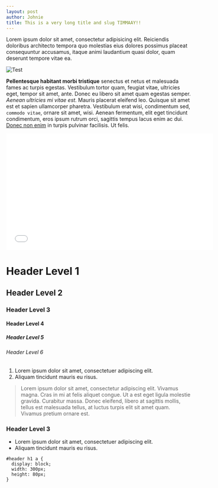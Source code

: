 ```yaml
---
layout: post
author: Johnie
title: This is a very long title and slug TIMMAAY!!
---
```


<p class="lead">Lorem ipsum dolor sit amet, consectetur adipisicing elit. Reiciendis doloribus architecto tempora quo molestias eius dolores possimus placeat consequuntur accusamus, itaque animi laudantium quasi dolor, quam deserunt tempore vitae ea.</p>

<img src="http://dl.dropbox.com/s/xj5jee69kohxrst/testimage.jpg" alt="Test">
         
<p><strong>Pellentesque habitant morbi tristique</strong> senectus et netus et malesuada fames ac turpis egestas. Vestibulum tortor quam, feugiat vitae, ultricies eget, tempor sit amet, ante. Donec eu libero sit amet quam egestas semper. <em>Aenean ultricies mi vitae est.</em> Mauris placerat eleifend leo. Quisque sit amet est et sapien ullamcorper pharetra. Vestibulum erat wisi, condimentum sed, <code>commodo vitae</code>, ornare sit amet, wisi. Aenean fermentum, elit eget tincidunt condimentum, eros ipsum rutrum orci, sagittis tempus lacus enim ac dui. <a href="#">Donec non enim</a> in turpis pulvinar facilisis. Ut felis.</p>

<iframe width="560" height="315" src="//www.youtube.com/embed/GmnhD_u3Qm8" frameborder="0" allowfullscreen></iframe>

<h1>Header Level 1</h1>
<h2>Header Level 2</h2>
<h3>Header Level 3</h3>
<h4>Header Level 4</h5>
<h5>Header Level 5</h5>
<h6>Header Level 6</h6>
         
<ol>
   <li>Lorem ipsum dolor sit amet, consectetuer adipiscing elit.</li>
   <li>Aliquam tincidunt mauris eu risus.</li>
</ol>

<blockquote><p>Lorem ipsum dolor sit amet, consectetur adipiscing elit. Vivamus magna. Cras in mi at felis aliquet congue. Ut a est eget ligula molestie gravida. Curabitur massa. Donec eleifend, libero at sagittis mollis, tellus est malesuada tellus, at luctus turpis elit sit amet quam. Vivamus pretium ornare est.</p></blockquote>

<h3>Header Level 3</h3>

<ul>
   <li>Lorem ipsum dolor sit amet, consectetuer adipiscing elit.</li>
   <li>Aliquam tincidunt mauris eu risus.</li>
</ul>

<pre><code>#header h1 a { 
  display: block; 
  width: 300px; 
  height: 80px; 
}
</code></pre>
